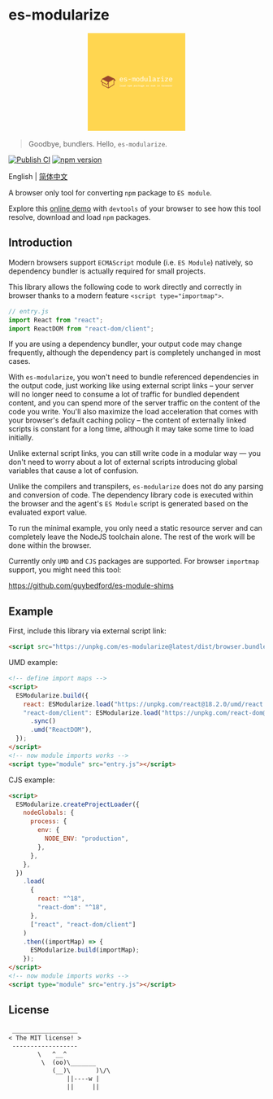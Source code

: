 # es-modularize

<div align="center">
  <img src="./logo.png" width="192" height="192" />
</div>

> Goodbye, bundlers. Hello, `es-modularize`.

[![Publish CI](https://github.com/DarrenDanielDay/es-modularize/actions/workflows/publish.yml/badge.svg)](https://github.com/DarrenDanielDay/es-modularize/actions/) [![npm version](https://badge.fury.io/js/es-modularize.svg)](https://badge.fury.io/js/es-modularize)

English | [简体中文](./README.zh-CN.md)

A browser only tool for converting `npm` package to `ES module`.

Explore this [online demo](https://darrendanielday.github.io/es-modularize) with `devtools` of your browser to see how this tool resolve, download and load `npm` packages.

## Introduction

Modern browsers support `ECMAScript` module (i.e. `ES Module`) natively, so dependency bundler is actually required for small projects.

This library allows the following code to work directly and correctly in browser thanks to a modern feature `<script type="importmap">`.

```js
// entry.js
import React from "react";
import ReactDOM from "react-dom/client";
```

If you are using a dependency bundler, your output code may change frequently, although the dependency part is completely unchanged in most cases.

With `es-modularize`, you won't need to bundle referenced dependencies in the output code, just working like using external script links – your server will no longer need to consume a lot of traffic for bundled dependent content, and you can spend more of the server traffic on the content of the code you write. You'll also maximize the load acceleration that comes with your browser's default caching policy – the content of externally linked scripts is constant for a long time, although it may take some time to load initially.

Unlike external script links, you can still write code in a modular way — you don't need to worry about a lot of external scripts introducing global variables that cause a lot of confusion.

Unlike the compilers and transpilers, `es-modularize` does not do any parsing and conversion of code. The dependency library code is executed within the browser and the agent's `ES Module` script is generated based on the evaluated export value.

To run the minimal example, you only need a static resource server and can completely leave the NodeJS toolchain alone. The rest of the work will be done within the browser.

Currently only `UMD` and `CJS` packages are supported. For browser `importmap` support, you might need this tool:

<https://github.com/guybedford/es-module-shims>

## Example

First, include this library via external script link:

```html
<script src="https://unpkg.com/es-modularize@latest/dist/browser.bundle.min.js"></script>
```

UMD example:

```html
<!-- define import maps -->
<script>
  ESModularize.build({
    react: ESModularize.load("https://unpkg.com/react@18.2.0/umd/react.development.js").sync().umd("React"),
    "react-dom/client": ESModularize.load("https://unpkg.com/react-dom@18.2.0/umd/react-dom.development.js")
      .sync()
      .umd("ReactDOM"),
  });
</script>
<!-- now module imports works -->
<script type="module" src="entry.js"></script>
```

CJS example:

```html
<script>
  ESModularize.createProjectLoader({
    nodeGlobals: {
      process: {
        env: {
          NODE_ENV: "production",
        },
      },
    },
  })
    .load(
      {
        react: "^18",
        "react-dom": "^18",
      },
      ["react", "react-dom/client"]
    )
    .then((importMap) => {
      ESModularize.build(importMap);
    });
</script>
<!-- now module imports works -->
<script type="module" src="entry.js"></script>
```

## License

```text
 __________________
< The MIT license! >
 ------------------
        \   ^__^
         \  (oo)\_______
            (__)\       )\/\
                ||----w |
                ||     ||
```
